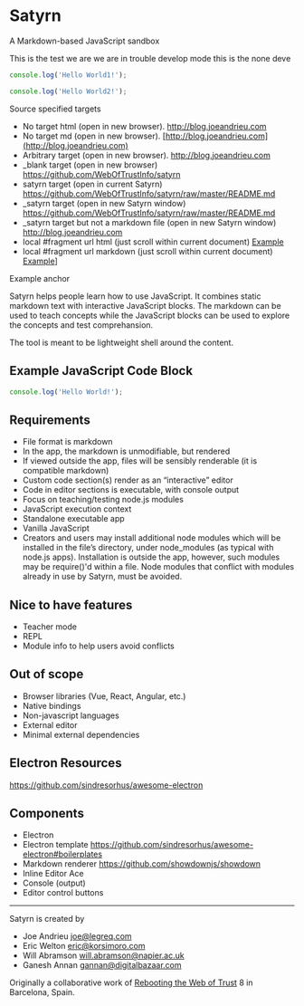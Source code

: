 # Satyrn
A Markdown-based JavaScript sandbox 

This is the test we are we are in trouble develop mode this is the none deve

```javascript
console.log('Hello World1!');
```

```javascript
console.log('Hello World2!');
```



Source specified targets
* No target html (open in new browser). <a href="http://blog.joeandrieu.com"> http://blog.joeandrieu.com</a>
* No target md (open in new browser). [http://blog.joeandrieu.com](http://blog.joeandrieu.com) 
* Arbitrary target (open in new browser). 
<a href="http://blog.joeandrieu.com" target="fancy"> http://blog.joeandrieu.com</a>
* _blank target (open in new browser) <a href="https://github.com/WebOfTrustInfo/satyrn" target="_blank"> https://github.com/WebOfTrustInfo/satyrn</a> 
* satyrn target (open in current Satyrn) <a href="https://github.com/WebOfTrustInfo/satyrn/raw/master/README.md" target="satyrn"> https://github.com/WebOfTrustInfo/satyrn/raw/master/README.md</a> 
* _satyrn target (open in new Satyrn window) <a href="https://github.com/WebOfTrustInfo/satyrn/raw/master/README.md" target="_satyrn"> https://github.com/WebOfTrustInfo/satyrn/raw/master/README.md</a> 
* _satyrn target but not a markdown file (open in new Satyrn window) <a href="http://blog.joeandrieu.com" target="_satyrn"> http://blog.joeandrieu.com</a> 
* local #fragment url html (just scroll within current document) <a href="#example">Example</a> 
* local #fragment url markdown (just scroll within current document) [Example](#example)]


<a name="example">Example anchor</a>


Satyrn helps people learn how to use JavaScript. It combines static markdown text with interactive JavaScript blocks. The markdown can be used to teach concepts while the JavaScript blocks can be used to explore the concepts and test comprehansion.

The tool is meant to be lightweight shell around the content.

## Example JavaScript Code Block
```javascript
console.log('Hello World!');
```

## Requirements
* File format is markdown
* In the app, the markdown is unmodifiable, but rendered
* If viewed outside the app, files will be sensibly renderable (it is compatible markdown)
* Custom code section(s) render as an “interactive” editor
* Code in editor sections is executable, with console output
* Focus on teaching/testing node.js modules
* JavaScript execution context
* Standalone executable app
* Vanilla JavaScript
* Creators and users may install additional node modules which will be installed in the file’s directory, under node_modules (as typical with node.js apps). Installation is outside the app, however, such modules may be require()'d within a file.
Node modules that conflict with modules  already in use by Satyrn, must be avoided. 

## Nice to have features
* Teacher mode
* REPL
* Module info to help users avoid conflicts

## Out of scope
* Browser libraries (Vue, React, Angular, etc.)
* Native bindings
* Non-javascript languages
* External editor
* Minimal external dependencies

## Electron Resources
https://github.com/sindresorhus/awesome-electron


## Components
* Electron
* Electron template https://github.com/sindresorhus/awesome-electron#boilerplates
* Markdown renderer https://github.com/showdownjs/showdown
* Inline Editor Ace
* Console (output)
* Editor control buttons

---

Satyrn is created by 
* Joe Andrieu joe@legreq.com
* Eric Welton eric@korsimoro.com
* Will Abramson will.abramson@napier.ac.uk
* Ganesh Annan gannan@digitalbazaar.com 

Originally a collaborative work of [Rebooting the Web of Trust](http://weboftrust.info) 8 in Barcelona, Spain.

